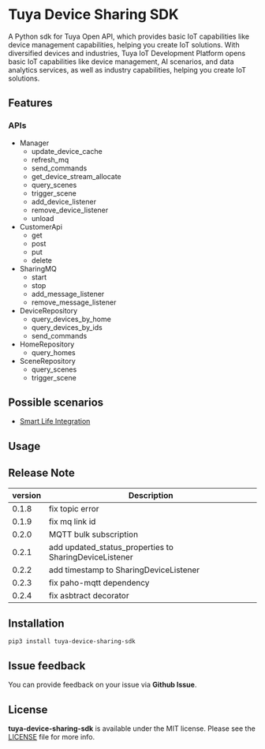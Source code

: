 # Tuya Device Sharing SDK

A Python sdk for Tuya Open API, which provides basic IoT capabilities like device management capabilities, helping you create IoT solutions. 
With diversified devices and industries, Tuya IoT Development Platform opens basic IoT capabilities like device management, AI scenarios, and data analytics services, as well as industry capabilities, helping you create IoT solutions.

## Features
### APIs

- Manager
  - update_device_cache
  - refresh_mq
  - send_commands
  - get_device_stream_allocate
  - query_scenes
  - trigger_scene
  - add_device_listener
  - remove_device_listener
  - unload
- CustomerApi
	- get
	- post
	- put
	- delete
- SharingMQ
	- start
	- stop
	- add_message_listener
	- remove_message_listener
- DeviceRepository
	- query_devices_by_home
	- query_devices_by_ids
	- send_commands
- HomeRepository
	- query_homes
- SceneRepository
	- query_scenes
	- trigger_scene

## Possible scenarios

- [Smart Life Integration](https://github.com/tuya/tuya-smart-life)

## Usage

## Release Note

| version | Description                                            |
| ------- | ------------------------------------------------------ |
| 0.1.8   | fix topic error                                        |
| 0.1.9   | fix mq link id                                         |
| 0.2.0   | MQTT bulk subscription                                 |
| 0.2.1   | add updated_status_properties to SharingDeviceListener |
| 0.2.2   | add timestamp to SharingDeviceListener                 |
| 0.2.3   | fix paho-mqtt dependency                               |
| 0.2.4   | fix asbtract decorator                                 |

## Installation

`pip3 install tuya-device-sharing-sdk`

## Issue feedback

You can provide feedback on your issue via **Github Issue**.

## License

**tuya-device-sharing-sdk** is available under the MIT license. Please see the [LICENSE](./LICENSE) file for more info.
